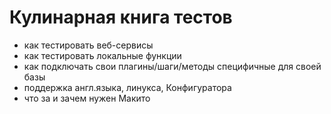 # Кулинарная книга тестов

* как тестировать веб-сервисы
* как тестировать локальные функции
* как подключать свои плагины/шаги/методы специфичные для своей базы
* поддержка англ.языка, линукса, Конфигуратора
* что за и зачем нужен Макито